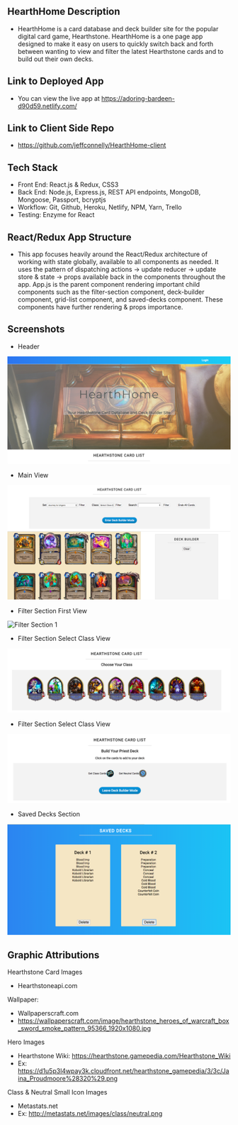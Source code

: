 ## HearthHome Description

- HearthHome is a card database and deck builder site for the popular digital card game, Hearthstone.  HearthHome is a one page app designed to make it easy on users to quickly switch back and forth between wanting to view and filter the latest Hearthstone cards and to build out their own decks.  

## Link to Deployed App

- You can view the live app at https://adoring-bardeen-d90d59.netlify.com/ 

## Link to Client Side Repo 

- https://github.com/jeffconnelly/HearthHome-client

## Tech Stack

* Front End: React.js & Redux, CSS3
* Back End: Node.js, Express.js, REST API endpoints, MongoDB, Mongoose, Passport, bcryptjs
* Workflow: Git, Github, Heroku, Netlify, NPM, Yarn, Trello
* Testing: Enzyme for React

## React/Redux App Structure

* This app focuses heavily around the React/Redux architecture of working with state globally, available to all components as needed.  It uses the pattern of dispatching actions -> update reducer -> update store & state -> props available back in the components throughout the app.  App.js is the parent component rendering important child components such as the filter-section component, deck-builder component, grid-list component, and saved-decks component.  These components have further rendering & props importance.

## Screenshots


- Header 

![Header](screenshots/hearthhome-header-view.png "Landing Page Header")

- Main View

![Main View](screenshots/hearthhome-main-view.png "Main View of Card List & Deck Builder")

- Filter Section First View

![Filter Section 1](screenshots/hearthhome-filter.png "Filter Section First View")

- Filter Section Select Class View

![Filter Section 2](screenshots/choose-class-mode.png "Filter Section Select Class View")

- Filter Section Select Class View

![Filter Section 3](screenshots/build-deck-mode.png "Filter Section Deck Build View")

- Saved Decks Section

![Saved Decks](screenshots/hearthhome-saved-section.png "Saved Decks Section")

## Graphic Attributions

Hearthstone Card Images 
- Hearthstoneapi.com

Wallpaper: 
- Wallpaperscraft.com
- https://wallpaperscraft.com/image/hearthstone_heroes_of_warcraft_box_sword_smoke_pattern_95366_1920x1080.jpg

Hero Images
- Hearthstone Wiki: https://hearthstone.gamepedia.com/Hearthstone_Wiki
- Ex: https://d1u5p3l4wpay3k.cloudfront.net/hearthstone_gamepedia/3/3c/Jaina_Proudmoore%28320%29.png

Class & Neutral Small Icon Images 
- Metastats.net
- Ex: http://metastats.net/images/class/neutral.png
